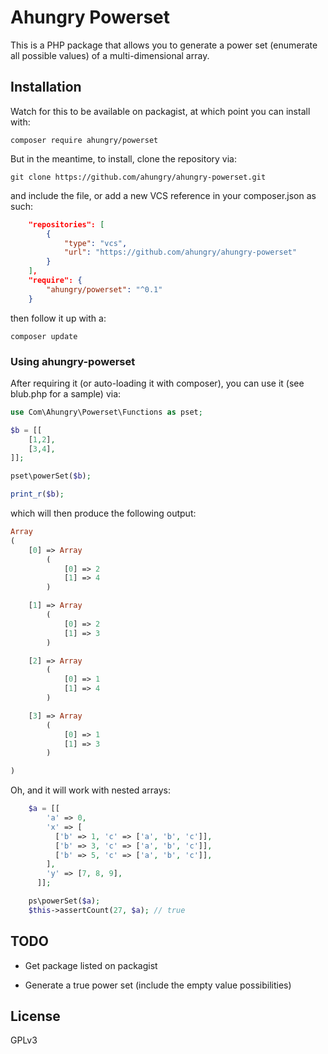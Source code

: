 # Ahungry Powerset

This is a PHP package that allows you to generate a power set
(enumerate all possible values) of a multi-dimensional array.

## Installation
Watch for this to be available on packagist, at which point you can
install with:

```
composer require ahungry/powerset
```

But in the meantime, to install, clone the repository via:

```
git clone https://github.com/ahungry/ahungry-powerset.git
```

and include the file, or add a new VCS reference in your
composer.json as such:

```json
    "repositories": [
        {
            "type": "vcs",
            "url": "https://github.com/ahungry/ahungry-powerset"
        }
    ],
    "require": {
        "ahungry/powerset": "^0.1"
    }
```

then follow it up with a:

```
composer update
```


### Using ahungry-powerset

After requiring it (or auto-loading it with composer), you can use it
(see blub.php for a sample) via:

```php
use Com\Ahungry\Powerset\Functions as pset;

$b = [[
    [1,2],
    [3,4],
]];

pset\powerSet($b);

print_r($b);
```

which will then produce the following output:

```php
Array
(
    [0] => Array
        (
            [0] => 2
            [1] => 4
        )

    [1] => Array
        (
            [0] => 2
            [1] => 3
        )

    [2] => Array
        (
            [0] => 1
            [1] => 4
        )

    [3] => Array
        (
            [0] => 1
            [1] => 3
        )

)
```

Oh, and it will work with nested arrays:

```php
    $a = [[
        'a' => 0,
        'x' => [
          ['b' => 1, 'c' => ['a', 'b', 'c']],
          ['b' => 3, 'c' => ['a', 'b', 'c']],
          ['b' => 5, 'c' => ['a', 'b', 'c']],
        ],
        'y' => [7, 8, 9],
      ]];

    ps\powerSet($a);
    $this->assertCount(27, $a); // true
```

## TODO

- Get package listed on packagist

- Generate a true power set (include the empty value possibilities)

## License
GPLv3
